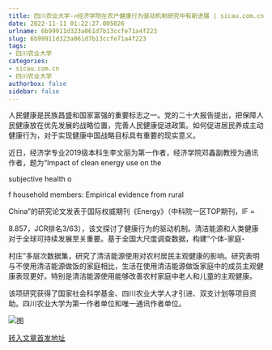 ```yaml
---
title: 四川农业大学->经济学院在农户健康行为驱动机制研究中有新进展 | sicau.com.cn
date: 2022-11-11 01:22:27.005026
urlname: 6b99911d323a061d7b13ccfe71a4f223
slug: 6b99911d323a061d7b13ccfe71a4f223
tags: 
- 四川农业大学
categories:
- sicau.com.cn
- 四川农业大学
authorbox: false
sidebar: false
---
```

人民健康是民族昌盛和国家富强的重要标志之一。党的二十大报告提出，把保障人民健康放在优先发展的战略位置，完善人民健康促进政策。如何促进居民养成主动健康行为，对于实现健康中国战略目标具有重要的现实意义。  

近日，经济学专业2019级本科生李文丽为第一作者，经济学院邓鑫副教授为通讯作者，题为“Impact of clean energy use on the

subjective health o
<!--more-->
f household members: Empirical evidence from rural

China”的研究论文发表于国际权威期刊《Energy》（中科院一区TOP期刊，IF =

8.857，JCR排名3/63），该文探讨了健康行为的驱动机制。清洁能源和人类健康对于全球可持续发展至关重要。基于全国大尺度调查数据，构建“个体-家庭-

村庄”多层次数据集，研究了清洁能源使用对农村居民主观健康的影响。研究表明与不使用清洁能源做饭的家庭相比，生活在使用清洁能源做饭家庭中的成员主观健康表现更好。特别是清洁能源使用能够改善农村家庭中老人和儿童的主观健康。

该项研究获得了国家社会科学基金、四川农业大学人才引进、双支计划等项目资助。四川农业大学为第一作者单位和唯一通讯作者单位。

![图](https://news.sicau.edu.cn/__local/F/CE/F1/01E12466A9825913A02E4BA7308_77262BFD_1E539.png)

[转入文章首发地址](https://news.sicau.edu.cn/info/1078/70159.htm)